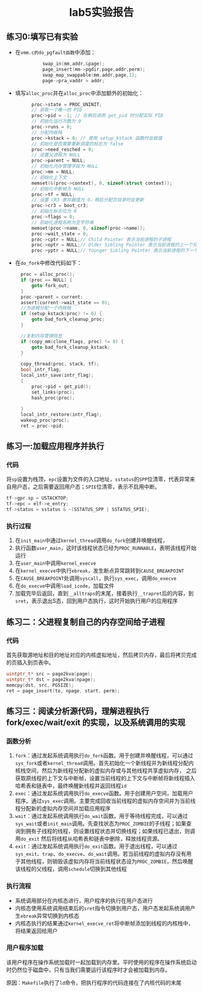<h1><center>lab5实验报告</center></h1>

## 练习0:填写已有实验

+ 在`vmm.c的do_pgfault函数`中添加：

  ```c
            swap_in(mm,addr,&page);
            page_insert(mm->pgdir,page,addr,perm);
            swap_map_swappable(mm,addr,page,1);
            page->pra_vaddr = addr;
  ```



+ 填写`alloc_proc`并在`alloc_proc`中添加额外的初始化：

  ```c
        proc->state = PROC_UNINIT;
        // 获取一个唯一的 PID
        proc->pid = -1; // 在稍后调用 get_pid 时分配实际 PID
        // 初始化运行次数为 0
        proc->runs = 0;
        // 分配内核栈
        proc->kstack = 0; // 使用 setup_kstack 函数时会赋值
        // 初始化是否需要重新调度的标志为 false
        proc->need_resched = 0;
        // 设置父进程为 NULL
        proc->parent = NULL;
        // 初始化内存管理字段为 NULL
        proc->mm = NULL;
        // 初始化上下文
        memset(&(proc->context), 0, sizeof(struct context));
        // 初始化中断帧为 NULL
        proc->tf = NULL;
        // 设置 CR3 寄存器值为 0，稍后分配页目录时会更新
        proc->cr3 = boot_cr3;
        // 初始化标志位为 0
        proc->flags = 0;
        // 初始化进程名称为空字符串
        memset(proc->name, 0, sizeof(proc->name));
        proc->wait_state = 0;
        proc->cptr = NULL;// Child Pointer 表示当前进程的子进程
        proc->optr = NULL;// Older Sibling Pointer 表示当前进程的上一个兄弟进程
        proc->yptr = NULL;// Younger Sibling Pointer 表示当前进程的下一个兄弟进程
  ```

+ 在`do_fork`中修改代码如下：

  ```c
    proc = alloc_proc();
    if (proc == NULL) {
        goto fork_out;
    }
    proc->parent = current;
    assert(current->wait_state == 0);
    //为进程分配一个内核栈
    if (setup_kstack(proc) != 0) {
        goto bad_fork_cleanup_proc;
    }

    //复制内存管理信息
    if (copy_mm(clone_flags, proc) != 0) {
        goto bad_fork_cleanup_kstack;
    }
    
    copy_thread(proc, stack, tf);
    bool intr_flag;
    local_intr_save(intr_flag);
    {
        proc->pid = get_pid();
        set_links(proc);
        hash_proc(proc);
        
    }
    local_intr_restore(intr_flag);
    wakeup_proc(proc);
    ret = proc->pid;
  ```

## 练习一:加载应用程序并执行

### 代码

将`sp`设置为栈顶，`epc`设置为文件的入口地址，`sstatus`的`SPP`位清零，代表异常来自用户态，之后需要返回用户态；`SPIE`位清零，表示不启用中断。

```c
tf->gpr.sp = USTACKTOP;
tf->epc = elf->e_entry;
tf->status = sstatus & ~(SSTATUS_SPP | SSTATUS_SPIE);
```

### 执行过程

1. 在`init_main`中通过`kernel_thread`调用`do_fork`创建并唤醒线程，
2. 执行函数`user_main`，这时该线程状态已经为`PROC_RUNNABLE`，表明该线程开始运行
3. 在`user_main`中调用`kernel_execve`
4. 在`kernel_execve`中执行`ebreak`，发生断点异常跳转到`CAUSE_BREAKPOINT`
5. 在`CAUSE_BREAKPOINT`处调用`syscall`，执行`sys_exec`，调用`do_execve`
6. 在`do_execve`中调用`load_icode`，加载文件
7. 加载完毕后返回，直到`__alltraps`的末尾，接着执行`__trapret`后的内容，到`sret`，表示退出S态，回到用户态执行，这时开始执行用户的应用程序

## 练习二：父进程复制自己的内存空间给子进程

### 代码

首先获取源地址和目的地址对应的内核虚拟地址，然后拷贝内存，最后将拷贝完成的页插入到页表中。

```c
uintptr_t* src = page2kva(page);
uintptr_t* dst = page2kva(npage);
memcpy(dst, src, PGSIZE);
ret = page_insert(to, npage, start, perm);
```


## 练习三：阅读分析源代码，理解进程执行 fork/exec/wait/exit 的实现，以及系统调用的实现

### 函数分析

1. `fork`：通过发起系统调用执行`do_fork`函数。用于创建并唤醒线程，可以通过`sys_fork`或者`kernel_thread`调用。首先初始化一个新线程并为新线程分配内核栈空间，然后为新线程分配新的虚拟内存或与其他线程共享虚拟内存，
   之后获取原线程的上下文与中断帧，设置当前线程的上下文与中断帧将新线程插入哈希表和链表中，最终唤醒新线程并返回线程`id`
2. `exec`：通过发起系统调用执行`do_execve`函数。用于创建用户空间，加载用户程序。通过`sys_exec`调用。主要完成回收当前线程的虚拟内存空间并为当前线程分配新的虚拟内存空间并加载应用程序
3. `wait`：通过发起系统调用执行`do_wait`函数。用于等待线程完成，可以通过`sys_wait`或者`init_main`调用。先查找状态为`PROC_ZOMBIE`的子线程；如果查询到拥有子线程的线程，则设置线程状态并切换线程；如果线程已退出，则调用`do_exit`
   然后将线程从哈希表和链表中删除，释放线程资源。
5. `exit`：通过发起系统调用执行`do_exit`函数。用于退出线程，可以通过`sys_exit`、`trap`、`do_execve`、`do_wait`调用。若当前线程的虚拟内存没有用于其他线程，则销毁该虚拟内存将当前线程状态设为`PROC_ZOMBIE`，然后唤醒该线程的父线程，调用`schedule`切换到其他线程

### 执行流程

+ 系统调用部分在内核态进行，用户程序的执行在用户态进行
+ 内核态使用系统调用结束后的`sret`指令切换到用户态，用户态发起系统调用产生`ebreak`异常切换到内核态
+ 内核态执行的结果通过`kernel_execve_ret`将中断帧添加到线程的内核栈中，将结果返回给用户


### 用户程序加载

该用户程序在操作系统加载时一起加载到内存里。平时使用的程序在操作系统启动时仍然位于磁盘中，只有当我们需要运行该程序时才会被加载到内存。

原因：`Makefile`执行了`ld`命令，把执行程序的代码连接在了内核代码的末尾
